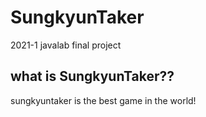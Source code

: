 # SungkyunTaker
2021-1 javalab final project

## what is SungkyunTaker??
sungkyuntaker is the best game in the world!
